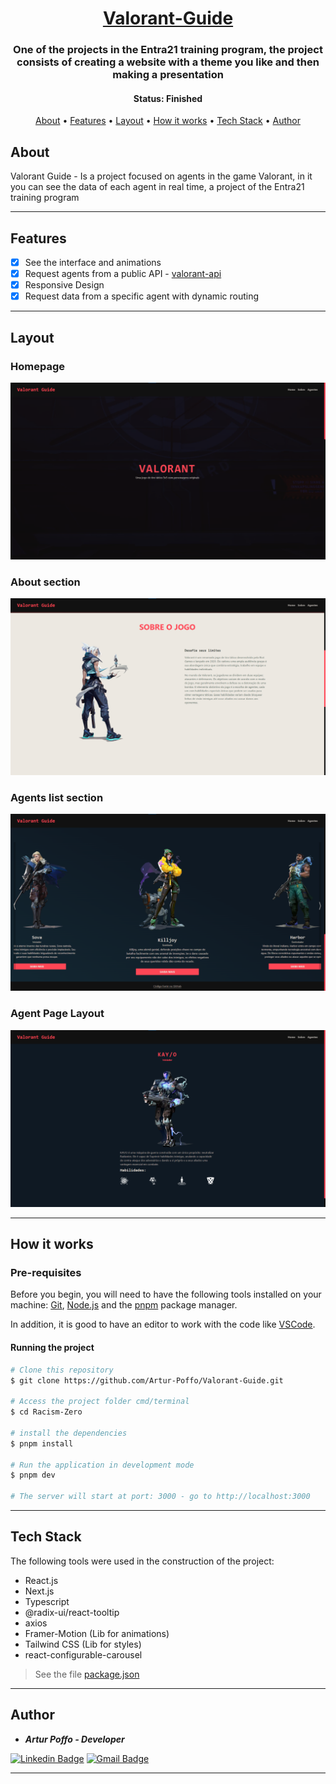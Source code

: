 <h1 align="center">
  <a href="#">Valorant-Guide</a>
</h1>

<h3 align="center">
    One of the projects in the Entra21 training program, the project consists of creating a website with a theme you like and then making a presentation
</h3>

<h4 align="center"> 
	 Status: Finished
</h4>

<p align="center">
 <a href="#about">About</a> •
 <a href="#features">Features</a> •
 <a href="#layout">Layout</a> • 
 <a href="#how-it-works">How it works</a> • 
 <a href="#tech-stack">Tech Stack</a> •  
 <a href="#author">Author</a>
</p>

## About

Valorant Guide - Is a project focused on agents in the game Valorant, in it you can see the data of each agent in real time, a project of the Entra21 training program

---

## Features

- [x] See the interface and animations
- [x] Request agents from a public API - [valorant-api](https://valorant-api.com/)
- [x] Responsive Design
- [x] Request data from a specific agent with dynamic routing

---

## Layout

### Homepage
<img src="https://github.com/Artur-Poffo/Valorant-Guide/blob/main/public/README/Home.png?raw=true" alt="Print of Homepage" />

### About section
<img src="https://github.com/Artur-Poffo/Valorant-Guide/blob/main/public/README/About.png?raw=true" alt="Print of About sections" />

### Agents list section
<img src="https://github.com/Artur-Poffo/Valorant-Guide/blob/main/public/README/Agents.png?raw=true" alt="Print of Agents list section" />

### Agent Page Layout
<img src="https://github.com/Artur-Poffo/Valorant-Guide/blob/main/public/README/Agent.png?raw=true" alt="Print of Agent page layout" />


---

## How it works

### Pre-requisites

Before you begin, you will need to have the following tools installed on your machine:
[Git](https://git-scm.com), [Node.js](https://nodejs.org/en/) and the [pnpm](https://pnpm.io) package manager.

In addition, it is good to have an editor to work with the code like [VSCode](https://code.visualstudio.com/).

#### Running the project

```bash
# Clone this repository
$ git clone https://github.com/Artur-Poffo/Valorant-Guide.git

# Access the project folder cmd/terminal
$ cd Racism-Zero

# install the dependencies
$ pnpm install

# Run the application in development mode
$ pnpm dev

# The server will start at port: 3000 - go to http://localhost:3000
```

---

## Tech Stack

The following tools were used in the construction of the project:

- React.js
- Next.js
- Typescript
- @radix-ui/react-tooltip
- axios
- Framer-Motion (Lib for animations)
- Tailwind CSS (Lib for styles)
- react-configurable-carousel

> See the file  [package.json](https://github.com/Artur-Poffo/Valorant-Guide/blob/main/package.json)

---

## Author

- _**Artur Poffo - Developer**_

[![Linkedin Badge](https://img.shields.io/badge/-Artur-blue?style=flat-square&logo=Linkedin&logoColor=white&link=https://www.linkedin.com/in/arturpoffo/)](https://www.linkedin.com/in/arturpoffo/)
[![Gmail Badge](https://img.shields.io/badge/-arturpoffop@gmail.com-c14438?style=flat-square&logo=Gmail&logoColor=white&link=mailto:tgmarinho@gmail.com)](mailto:arturpoffop@gmail.com)

---